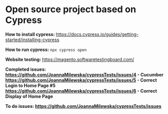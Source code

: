 # Open source project based on Cypress

<b>How to install cypress: </b>
https://docs.cypress.io/guides/getting-started/installing-cypress

<b>How to run cypress: </b>
<code>npx cypress open</code>

<b>Website testing: </b>
https://magento.softwaretestingboard.com/

<b>Completed issues: </br>
https://github.com/JoannaMilewska/cypressTests/issues/4 - Cucumber </br>
https://github.com/JoannaMilewska/cypressTests/issues/5 - Correct Login to Home Page #5 </br>
https://github.com/JoannaMilewska/cypressTests/issues/6 - Correct Display of Home Page </br>

<b>To do issues: </b>
https://github.com/JoannaMilewska/cypressTests/issues
